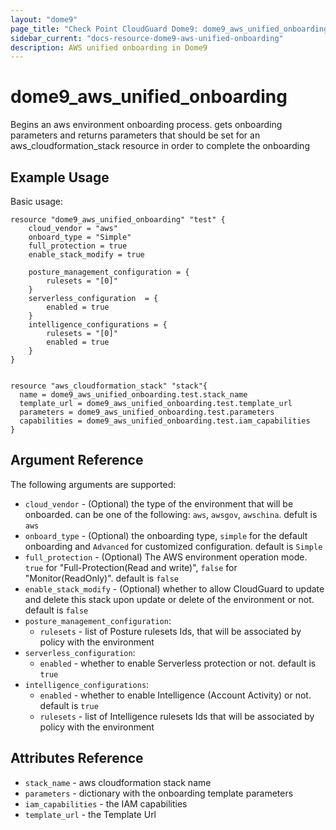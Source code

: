 ```yaml
---
layout: "dome9"
page_title: "Check Point CloudGuard Dome9: dome9_aws_unified_onboarding"
sidebar_current: "docs-resource-dome9-aws-unified-onboarding"
description: AWS unified onboarding in Dome9
---
```


# dome9_aws_unified_onboarding

Begins an aws environment onboarding process. gets onboarding parameters and returns parameters 
that should be set for an aws_cloudformation_stack resource in order to complete the onboarding

## Example Usage

Basic usage:

```hcl
resource "dome9_aws_unified_onboarding" "test" {
    cloud_vendor = "aws"
    onboard_type = "Simple"
    full_protection = true
    enable_stack_modify = true
    
    posture_management_configuration = {
        rulesets = "[0]"
    }
    serverless_configuration  = {
        enabled = true
    }
    intelligence_configurations = {
        rulesets = "[0]"
        enabled = true
    }
}


resource "aws_cloudformation_stack" "stack"{
  name = dome9_aws_unified_onboarding.test.stack_name
  template_url = dome9_aws_unified_onboarding.test.template_url
  parameters = dome9_aws_unified_onboarding.test.parameters
  capabilities = dome9_aws_unified_onboarding.test.iam_capabilities
}

```

## Argument Reference

The following arguments are supported:

* `cloud_vendor` - (Optional) the type of the environment that will be onboarded. can be one of the following: `aws`, `awsgov`, `awschina`. defult is `aws`
* `onboard_type` - (Optional) the onboarding type, `simple` for the default onboarding and `Advanced` for customized configuration. default is `Simple`
* `full_protection` - (Optional) The AWS environment operation mode. `true` for "Full-Protection(Read and write)", `false` for "Monitor(ReadOnly)". default is `false`
* `enable_stack_modify` - (Optional)  whether to allow CloudGuard to update and delete this stack upon update or delete of the environment or not. default is `false`
* `posture_management_configuration`:
  * `rulesets` - list of Posture rulesets Ids, that will be associated by policy with the environment
* `serverless_configuration`:
  * `enabled` - whether to enable Serverless protection or not. default is `true`
* `intelligence_configurations`:
  * `enabled` - whether to enable Intelligence (Account Activity) or not. default is `true`
  * `rulesets` - list of Intelligence rulesets Ids that will be associated by policy with the environment
  
## Attributes Reference

* `stack_name` - aws cloudformation stack name
* `parameters` - dictionary with the onboarding template parameters
* `iam_capabilities` - the IAM capabilities
* `template_url` - the Template Url 
 
